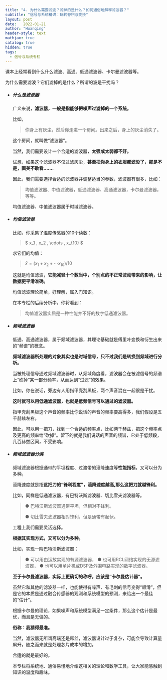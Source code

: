 ```yaml
---
title: "4. 为什么需要滤波？滤掉的是什么？如何通俗地解释滤波器？"
subtitle: "信号与系统精讲：玩转卷积与变换"
layout: post
date:   2022-01-21
author: "Huanqing"
header-style: text
mathjax: true
catalog: true
hidden: true
tags:
  - 信号与系统专栏
---
```



课本上经常看到什么什么滤波、高通、低通滤波器、卡尔曼滤波器等。

为什么需要滤波？它们滤掉的是什么？所谓的波是干扰吗？



- ##### 什么是滤波器

  广义来说，**滤波器，一般是指能够把噪声过滤掉的一个系统。**

  比如，

  > 你身上有灰尘，然后你走进一个房间。出来之后，身上的灰尘消失了。

  这个房间，就叫做“滤波器”。

  当然，我们需要设计一个合适的滤波器，**太强或太弱都不好。**

  试想，如果这个滤波器不仅过滤灰尘，**甚至把你身上的衣服都滤没了，那是不是，画美不敢看..…..**

  因此，我们需要选择合适的滤波器并调整适当的参数，滤波器有很多，比如：

  > 均值滤波器、中值滤波器，低通滤波器、高通滤波器，卡尔曼滤波器，等等。

  均值滤波器、中值滤波器属于时域滤波器。

  

- ##### 均值滤波器

  比如，你采集了温度传感器的10个读数：

  >  $ x_1 , x_2 , \cdots , x_{10} $ 

  求它们的均值：

  >  $\bar{x}=\left(x_{1}+x_{2}+\cdots x_{10}\right) / 10$ 

  这就是均值滤波，**它能减轻十个数当中，个别点的不正常波动带来的影响，让数据更平滑准确。**

  均值滤波理论简单，好理解，属入门知识。

  在本专栏的后续分析中，你将看到：

  > 均值滤波器实质是一种性能并不好的数字低通滤波器。

  

- ##### 频域滤波器

  低通、高通滤波器，属于频域滤波器，其理论基础就是傅里叶变换和衍生出来的“频谱”的概念。

  **频域滤波器所处理的对象其实也是时域信号，只不过我们是转换到频域进行分析。**

  当被处理信号通过频域滤波器时，从频域角度看，滤波器会在被滤信号的频谱上“砍掉”某一部分频率，从而达到“过滤”的效果。

  比如，你在说话，旁边有人用指甲壳刮黑板，两个声音混在一起很是干扰。

  **这时就可以用低通滤波器，**也就是**低频信号可以通过的滤波器。**

  指甲壳刮黑板这个声音的频率比你说话的声音的频率要高得多，我们假设是五千赫兹左右。

  因此，可以用一把刀，找到一个合适的频率点，比如两千赫兹，把这个频率点及更高的频率给“砍掉”。留下的就是我们说话的声音的频谱，它处于低频段，几百赫兹区间，不受影响。

  

- ##### 频域滤波器分类

  频域滤波器根据通带的平坦程度、过渡带的滚降速度等**性能指标**，又可以分为多种。

  滚降速度就是指**这把刀的“锋利程度”，滚降速度越高,那么这把刀就越锋利。**

  比如，同样是低通滤波器，有巴特沃斯滤波器、切比雪夫滤波器等。

  > ● 巴特沃斯滤波器通带平坦，但相对不锋利。
  >
  > ● 切比雪夫滤波器相对锋利，但是通带有起伏。

  工程上我们需要灵活选择。

  **根据其实现方式，又可以分为多种。**

  比如，实现一阶巴特沃斯滤波器：

  > ● 可以用由运放实现的有源滤波器，
  > ● 也可用RCL网络实现的无源滤波器，
  > ● 也可以用单片机或DSP及外围电路实现的数字滤波器。

  **至于卡尔曼滤波器，实际上更确切的称呼，应该是“卡尔曼估计器”。**

  虽然它和其他的滤波器一样，也能使得有噪声、有毛刺的信号变得“顺滑”，但是它的本质是通过融合传感器的观测和系统模型的预测，来给出一个最佳的“估计”。

  根据卡尔曼的理论，如果噪声和系统模型满足一定条件，那么这个估计是最优，而且是无偏的。

  **俗称：我猜得最准。**

  当然，滤波器无所谓高端还是屌丝，滤波器设计过于复杂，可能会导致计算量飙升，随之而来就是处理芯片成本的增加。

  合适的就是最好的。

  本专栏将系统地、通俗易懂地介绍这相关的理论和数学工具，让大家能感触到知识的温度和趣味。

